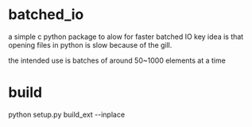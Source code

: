 # batched_io
a simple c python package to alow for faster batched IO
key idea is that opening files in python is slow because of the gill.

the intended use is batches of around 50~1000 elements at a time

# build
python setup.py build_ext --inplace
